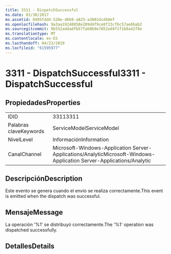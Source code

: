 ```yaml
---
title: 3311 - DispatchSuccessful
ms.date: 03/30/2017
ms.assetid: 6995fdd4-520e-46b9-a825-a3001dcdb0ef
ms.openlocfilehash: 9a3aa19240858e209d4f9ce8f23cf6c57ae6bab2
ms.sourcegitcommit: 9b552addadfb57fab0b9e7852ed4f1f1b8a42f8e
ms.translationtype: MT
ms.contentlocale: es-ES
ms.lasthandoff: 04/23/2019
ms.locfileid: "61595977"
---
```

# <a name="3311---dispatchsuccessful"></a><span data-ttu-id="bb56a-102">3311 - DispatchSuccessful</span><span class="sxs-lookup"><span data-stu-id="bb56a-102">3311 - DispatchSuccessful</span></span>
## <a name="properties"></a><span data-ttu-id="bb56a-103">Propiedades</span><span class="sxs-lookup"><span data-stu-id="bb56a-103">Properties</span></span>  
  
|||  
|-|-|  
|<span data-ttu-id="bb56a-104">ID</span><span class="sxs-lookup"><span data-stu-id="bb56a-104">ID</span></span>|<span data-ttu-id="bb56a-105">3311</span><span class="sxs-lookup"><span data-stu-id="bb56a-105">3311</span></span>|  
|<span data-ttu-id="bb56a-106">Palabras clave</span><span class="sxs-lookup"><span data-stu-id="bb56a-106">Keywords</span></span>|<span data-ttu-id="bb56a-107">ServiceModel</span><span class="sxs-lookup"><span data-stu-id="bb56a-107">ServiceModel</span></span>|  
|<span data-ttu-id="bb56a-108">Nivel</span><span class="sxs-lookup"><span data-stu-id="bb56a-108">Level</span></span>|<span data-ttu-id="bb56a-109">Información</span><span class="sxs-lookup"><span data-stu-id="bb56a-109">Information</span></span>|  
|<span data-ttu-id="bb56a-110">Canal</span><span class="sxs-lookup"><span data-stu-id="bb56a-110">Channel</span></span>|<span data-ttu-id="bb56a-111">Microsoft-Windows-Application Server-Applications/Analytic</span><span class="sxs-lookup"><span data-stu-id="bb56a-111">Microsoft-Windows-Application Server-Applications/Analytic</span></span>|  
  
## <a name="description"></a><span data-ttu-id="bb56a-112">Descripción</span><span class="sxs-lookup"><span data-stu-id="bb56a-112">Description</span></span>  
 <span data-ttu-id="bb56a-113">Este evento se genera cuando el envío se realiza correctamente.</span><span class="sxs-lookup"><span data-stu-id="bb56a-113">This event is emitted when the dispatch was successful.</span></span>  
  
## <a name="message"></a><span data-ttu-id="bb56a-114">Mensaje</span><span class="sxs-lookup"><span data-stu-id="bb56a-114">Message</span></span>  
 <span data-ttu-id="bb56a-115">La operación '%1' se distribuyó correctamente.</span><span class="sxs-lookup"><span data-stu-id="bb56a-115">The '%1' operation was dispatched successfully.</span></span>  
  
## <a name="details"></a><span data-ttu-id="bb56a-116">Detalles</span><span class="sxs-lookup"><span data-stu-id="bb56a-116">Details</span></span>
